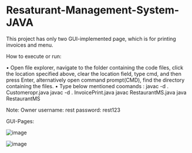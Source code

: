 # Resaturant-Management-System-JAVA

This project has only two GUI-implemented page, which is for printing invoices and menu.

How to execute or run:

• Open file explorer, navigate to the folder containing the code files, click the location specified above, clear the location field, type cmd, and then press Enter, 
  alternatively open command prompt(CMD), find the directory containing the files.
• Type below mentioned coomands :
       javac -d . Customeropr.java
       javac -d . InvoicePrint.java
       javac RestaurantMS.java
       java RestaurantMS
       
Note:
Owner username: rest
      password: rest123
      
 GUI-Pages:
 
![image](https://user-images.githubusercontent.com/94459156/223160107-1c773c04-200b-4763-8932-8f0a2bb1d541.png)

![image](https://user-images.githubusercontent.com/94459156/223159788-aab45497-b523-438d-abf3-cfda1c2e41fb.png)
